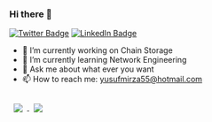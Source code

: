 ### Hi there 👋
[![Twitter Badge](https://img.shields.io/badge/Twitter-Profile-informational?style=flat&logo=twitter&logoColor=white&color=1CA2F1)](https://twitter.com/YPicakci)
[![LinkedIn Badge](https://img.shields.io/badge/LinkedIn-Profile-informational?style=flat&logo=linkedin&logoColor=white&color=0D76A8)](linkedin.com/in/yusuf-mirza-pıçakcı-b26992200)

- 🔭 I’m currently working on Chain Storage
- 🌱 I’m currently learning Network Engineering
- 💬 Ask me about what ever you want
- 📫 How to reach me: yusufmirza55@hotmail.com


<a href="https://github.com/yurikaza/E-ihale">
  <img align="center" style="margin:1rem 0.5rem" src="https://github-readme-stats.vercel.app/api/pin/?username=yurikaza&repo=E-ihale&title_color=ffffff&text_color=c9cacc&icon_color=4AB197&bg_color=1A2B34" />
</a>

<a href="https://github.com/yurikaza/E-ihale">
  <img align="center" style="margin:1rem 0.5rem" src="https://github-readme-stats.vercel.app/api/pin/?username=yurikaza&repo=E-ihale&title_color=ffffff&text_color=c9cacc&icon_color=4AB197&bg_color=1A2B34" />
</a>



